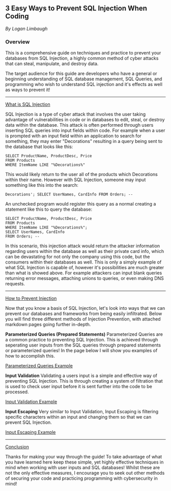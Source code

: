 ## 3 Easy Ways to Prevent SQL Injection When Coding
*By Logan Limbaugh*

### __Overview__

This is a comprehensive guide on techniques and practice to prevent your databases from SQL Injection, a highly common method of cyber attacks that can steal, manipulate, and destroy data.

The target audience for this guide are developers who have a general or beginning understanding of SQL database management, SQL Queries, and programming who wish to understand SQL injection and it's effects as well as ways to prevent it!

---
<ins>What is SQL Injection</ins><br>

SQL Injection is a type of cyber attack that involves the user taking advantage of vulnerabilities in code or in databases to edit, steal, or destroy data within the database. This attack is often performed through users inserting SQL queries into input fields within code. For example when a user is prompted with an input field within an application to search for something, they may enter "Decorations" resulting in a query being sent to the database that looks like this:

    SELECT ProductName, ProductDesc, Price
    FROM Products
    WHERE ItemName LIKE "%Decorations%"

This would likely return to the user all of the products which Decorations within their name. However with SQL Injection, someone may input something like this into the search:

    Decorations'; SELECT UserNames, CardInfo FROM Orders; --

An unchecked program would register this query as a normal creating a statement like this to query the database:

    SELECT ProductName, ProductDesc, Price 
    FROM Products 
    WHERE ItemName LIKE "%Decorations%"; 
    SELECT UserNames, CardInfo 
    FROM Orders; --
    
In this scenario, this injection attack would return the attacker information regarding users within the database as well as their private card info, which can be devastating for not only the company using this code, but the consumers within their databases as well. This is only a simply example of what SQL Injection is capable of, however it's possibilities are much greater than what is showed above. For example attackers can input blank queries returning error messages, attaching unions to queries, or even making DNS requests.

---
<ins>How to Prevent Injection</ins><br>

Now that you know a basis of SQL Injection, let's look into ways that we can prevent our databases and frameworks from being easily infiltrated. Below you will find three different methods of Injection Prevention, with attached markdown pages going further in-depth.

**Parameterized Queries (Prepared Statements)**
Parameterized Queries are a common practice to preventing SQL Injection. This is achieved through seperating user inputs from the SQL queries through prepared statements or parameterized queries! In the page below I will show you examples of how to accomplish this.<br>

[Parameterized Queries Example](https://github.com/Loganhl/SQL-Injection-Prevention/blob/main/parameterized.md)

**Input Validation**
Validating a users input is a simple and effective way of preventing SQL Injection. This is through creating a system of filtration that is used to check user input before it is sent further into the code to be processed. <br>

[Input Validation Example](https://github.com/Loganhl/SQL-Injection-Prevention/blob/main/validation.md)

**Input Escaping**
Very similar to Input Validation, Input Escaping is filtering specific characters within an input and changing them so that we can prevent SQL Injection.<br>

[Input Escaping Example](https://github.com/Loganhl/SQL-Injection-Prevention/blob/main/escape.md)

---

<ins>Conclusion</ins><br>

Thanks for making your way through the guide! To take advantage of what you have learned here keep these simple, yet highly effective techniques in mind when working with user inputs and SQL databases! Whilst these are not the only effective measures, I encourage you to seek out other methods of securing your code and practicing programming with cybersecurity in mind!
